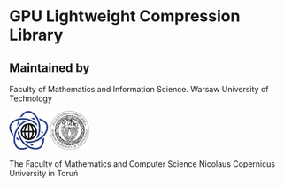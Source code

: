 # GPU Lightweight Compression Library

## Maintained by
Faculty of Mathematics and Information Science. Warsaw University of Technology

<img src="doc/img/logo.png" width="70" height="70" /> <img src="doc/img/wut-logo.jpg" width="70" height="70" />

The Faculty of Mathematics and Computer Science Nicolaus Copernicus University in Toruń
